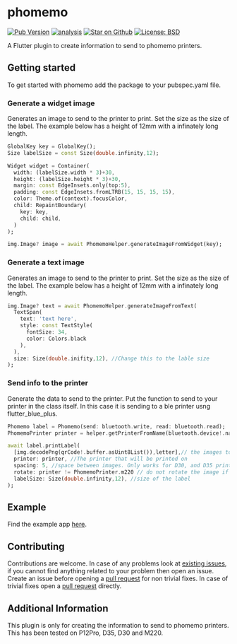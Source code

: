 # phomemo
[![Pub Version](https://img.shields.io/pub/v/phomemo)](https://pub.dev/packages/phomemo)
[![analysis](https://github.com/Knightro63/phomemo/actions/workflows/flutter.yml/badge.svg)](https://github.com/Knightro63/phomemo/actions/)
[![Star on Github](https://img.shields.io/github/stars/Knightro63/phomemo.svg?style=flat&logo=github&colorB=deeppink&label=stars)](https://github.com/Knightro63/phomemo)
[![License: BSD](https://img.shields.io/badge/license-MIT-purple.svg)](https://opensource.org/licenses/MIT)

A Flutter plugin to create information to send to phomemo printers.

## Getting started

To get started with phomemo add the package to your pubspec.yaml file.

### Generate a widget image
Generates an image to send to the printer to print. Set the size as the size of the label. The example below has a height of 12mm with a infinately long length.
```dart
GlobalKey key = GlobalKey();
Size labelSize = const Size(double.infinity,12);

Widget widget = Container(
  width: (labelSize.width * 3)+30,
  height: (labelSize.height * 3)+30,
  margin: const EdgeInsets.only(top:5),
  padding: const EdgeInsets.fromLTRB(15, 15, 15, 15),
  color: Theme.of(context).focusColor,
  child: RepaintBoundary(
    key: key,
    child: child,
  )
);

img.Image? image = await PhomemoHelper.generateImageFromWidget(key);
```

### Generate a text image
Generates an image to send to the printer to print. Set the size as the size of the label. The example below has a height of 12mm with a infinately long length.
```dart
img.Image? text = await PhomemoHelper.generateImageFromText(
  TextSpan(
    text: 'text here',
    style: const TextStyle(
      fontSize: 34,
      color: Colors.black
    ),
  ),
  size: Size(double.inifity,12), //Change this to the lable size
);
```

### Send info to the printer
Generate the data to send to the printer. Put the function to send to your printer in the class itself. In this case it is sending to a ble printer usng flutter_blue_plus.

```dart
Phomemo label = Phomemo(send: bluetooth.write, read: bluetooth.read);
PhomemoPrinter printer = helper.getPrinterFromName(bluetooth.device!.name);

await label.printLabel(
  [img.decodePng(qrCode!.buffer.asUint8List()),letter],// the images to send to the printer
  printer: printer, //The printer that will be printed on
  spacing: 5, //space between images. Only works for D30, and D35 printers
  rotate: printer != PhomemoPrinter.m220 // do not rotate the image if using the m220 or m110
  labelSize: Size(double.infinity,12), //size of the label
);
```
## Example

Find the example app [here](https://github.com/Knightro63/phomemo/tree/main/example).

## Contributing

Contributions are welcome.
In case of any problems look at [existing issues](https://github.com/Knightro63/phomemo/issues), if you cannot find anything related to your problem then open an issue.
Create an issue before opening a [pull request](https://github.com/Knightro63/phomemo/pulls) for non trivial fixes.
In case of trivial fixes open a [pull request](https://github.com/Knightro63/phomemo/pulls) directly.

## Additional Information

This plugin is only for creating the information to send to phomemo printers. This has been tested on P12Pro, D35, D30 and M220.
